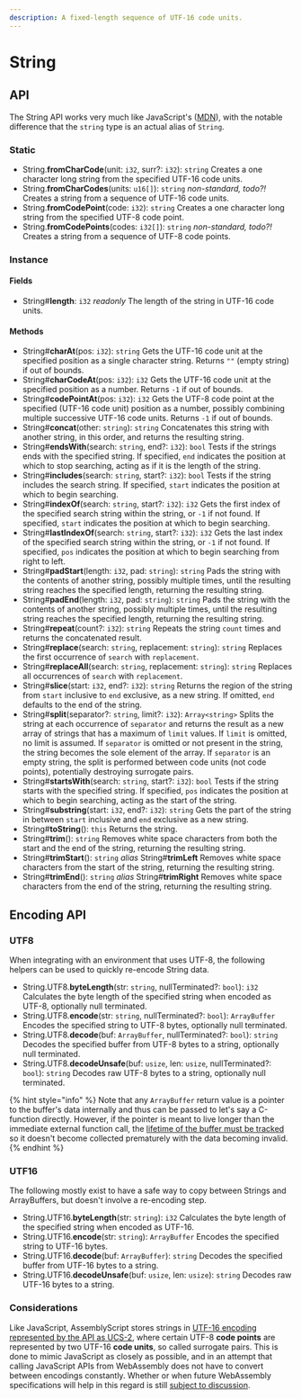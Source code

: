 ```yaml
---
description: A fixed-length sequence of UTF-16 code units.
---
```


# String

## API

The String API works very much like JavaScript's \([MDN](https://developer.mozilla.org/en-US/docs/Web/JavaScript/Reference/Global_Objects/String)\), with the notable difference that the `string` type is an actual alias of `String`.

### Static

* String.**fromCharCode**\(unit: `i32`, surr?: `i32`\): `string` Creates a one character long string from the specified UTF-16 code units.
* String.**fromCharCodes**\(units: `u16[]`\): `string` _non-standard, todo?!_ Creates a string from a sequence of UTF-16 code units.
* String.**fromCodePoint**\(code: `i32`\): `string` Creates a one character long string from the specified UTF-8 code point.
* String.**fromCodePoints**\(codes: `i32[]`\): `string` _non-standard, todo?!_ Creates a string from a sequence of UTF-8 code points.

### Instance

#### Fields

* String\#**length**: `i32` _readonly_ The length of the string in UTF-16 code units.

#### Methods

* String\#**charAt**\(pos: `i32`\): `string` Gets the UTF-16 code unit at the specified position as a single character string. Returns `""` \(empty string\) if out of bounds.
* String\#**charCodeAt**\(pos: `i32`\): `i32` Gets the UTF-16 code unit at the specified position as a number. Returns `-1` if out of bounds.
* String\#**codePointAt**\(pos: `i32`\): `i32` Gets the UTF-8 code point at the specified \(UTF-16 code unit\) position as a number, possibly combining multiple successive UTF-16 code units. Returns `-1` if out of bounds.
* String\#**concat**\(other: `string`\): `string` Concatenates this string with another string, in this order, and returns the resulting string.
* String\#**endsWith**\(search: `string`, end?: `i32`\): `bool` Tests if the strings ends with the specified string. If specified, `end` indicates the position at which to stop searching, acting as if it is the length of the string.
* String\#**includes**\(search: `string`, start?: `i32`\): `bool` Tests if the string includes the search string. If specified, `start` indicates the position at which to begin searching.
* String\#**indexOf**\(search: `string`, start?: `i32`\): `i32` Gets the first index of the specified search string within the string, or `-1` if not found. If specified, `start` indicates the position at which to begin searching.
* String\#**lastIndexOf**\(search: `string`, start?: `i32`\): `i32` Gets the last index of the specified search string within the string, or `-1` if not found. If specified, `pos` indicates the position at which to begin searching from right to left.
* String\#**padStart**\(length: `i32`, pad: `string`\): `string` Pads the string with the contents of another string, possibly multiple times, until the resulting string reaches the specified length, returning the resulting string.
* String\#**padEnd**\(length: `i32`, pad: `string`\): `string` Pads the string with the contents of another string, possibly multiple times, until the resulting string reaches the specified length, returning the resulting string.
* String\#**repeat**\(count?: `i32`\): `string` Repeats the string `count` times and returns the concatenated result.
* String\#**replace**\(search: `string`, replacement: `string`\): `string` Replaces the first occurrence of `search` with `replacement`.
* String\#**replaceAll**\(search: `string`, replacement: `string`\): `string` Replaces all occurrences of `search` with `replacement`.
* String\#**slice**\(start: `i32`, end?: `i32`\): `string` Returns the region of the string from `start` inclusive to `end` exclusive, as a new string. If omitted, `end` defaults to the end of the string.
* String\#**split**\(separator?: `string`, limit?: `i32`\): `Array<string>` Splits the string at each occurrence  of `separator` and returns the result as a new array of strings that has a maximum of `limit` values. If `limit` is omitted, no limit is assumed. If `separator` is omitted or not present in the string, the string becomes the sole element of the array. If `separator` is an empty string, the split is performed between code units \(not code points\), potentially destroying surrogate pairs.
* String\#**startsWith**\(search: `string`, start?: `i32`\): `bool` Tests if the string starts with the specified string. If specified, `pos` indicates the position at which to begin searching, acting as the start of the string.
* String\#**substring**\(start: `i32`, end?: `i32`\): `string` Gets the part of the string in between `start` inclusive and `end` exclusive as a new string.
* String\#**toString**\(\): `this` Returns the string.
* String\#**trim**\(\): `string` Removes white space characters from both the start and the end of the string, returning the resulting string.
* String\#**trimStart**\(\): `string` _alias_  String\#**trimLeft** Removes white space characters from the start of the string, returning the resulting string.
* String\#**trimEnd**\(\): `string` _alias_  String\#**trimRight** Removes white space characters from the end of the string, returning the resulting string.

## Encoding API

### UTF8

When integrating with an environment that uses UTF-8, the following helpers can be used to quickly re-encode String data.

* String.UTF8.**byteLength**\(str: `string`, nullTerminated?: `bool`\): `i32` Calculates the byte length of the specified string when encoded as UTF-8, optionally null terminated.
* String.UTF8.**encode**\(str: `string`, nullTerminated?: `bool`\): `ArrayBuffer` Encodes the specified string to UTF-8 bytes, optionally null terminated.
* String.UTF8.**decode**\(buf: `ArrayBuffer`, nullTerminated?: `bool`\): `string` Decodes the specified buffer from UTF-8 bytes to a string, optionally null terminated.
* String.UTF8.**decodeUnsafe**\(buf: `usize`, len: `usize`, nullTerminated?: `bool`\): `string` Decodes raw UTF-8 bytes to a string, optionally null terminated.

{% hint style="info" %}
Note that any `ArrayBuffer` return value is a pointer to the buffer's data internally and thus can be passed to let's say a C-function directly. However, if the pointer is meant to live longer than the immediate external function call, the [lifetime of the buffer must be tracked](../details/runtime.md#managing-lifetimes) so it doesn't become collected prematurely with the data becoming invalid.
{% endhint %}

### UTF16

The following mostly exist to have a safe way to copy between Strings and ArrayBuffers, but doesn't involve a re-encoding step.

* String.UTF16.**byteLength**\(str: `string`\): `i32` Calculates the byte length of the specified string when encoded as UTF-16.
* String.UTF16.**encode**\(str: `string`\): `ArrayBuffer` Encodes the specified string to UTF-16 bytes.
* String.UTF16.**decode**\(buf: `ArrayBuffer`\): `string` Decodes the specified buffer from UTF-16 bytes to a string.
* String.UTF16.**decodeUnsafe**\(buf: `usize`, len: `usize`\): `string` Decodes raw UTF-16 bytes to a string.

### Considerations

Like JavaScript, AssemblyScript stores strings in [UTF-16 encoding represented by the API as UCS-2](https://mathiasbynens.be/notes/javascript-encoding), where certain UTF-8 **code points** are represented by two UTF-16 **code units**, so called surrogate pairs. This is done to mimic JavaScript as closely as possible, and in an attempt that calling JavaScript APIs from WebAssembly does not have to convert between encodings constantly. Whether or when future WebAssembly specifications will help in this regard is still [subject to discussion](https://github.com/WebAssembly/webidl-bindings/issues/13).

